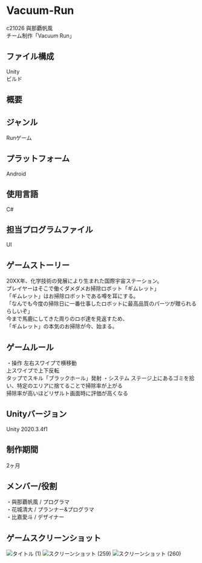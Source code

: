 # Vacuum-Run
c21026 與那覇帆風  
チーム制作「Vacuum Run」

## ファイル構成
Unity  
ビルド

## 概要

## ジャンル
Runゲーム

## プラットフォーム
Android

## 使用言語
C#

## 担当プログラムファイル
UI

## ゲームストーリー
20XX年、化学技術の発展により生まれた国際宇宙ステーション。  
プレイヤーはそこで働くダメダメお掃除ロボット「ギムレット」  
「ギムレット」はお掃除ロボットである噂を耳にする。  
「なんでも今度の掃除日に一番仕事したロボットに最高品質のパーツが贈られるらしいぞ」  
今まで馬鹿にしてきた周りのロボ達を見返すため、  
「ギムレット」の本気のお掃除が今、始まる。

## ゲームルール
・操作
左右スワイプで横移動  
上スワイプで上下反転  
タップでスキル「ブラックホール」発射
・システム
ステージ上にあるゴミを拾い、特定のエリアに捨てることで掃除率が上がる  
掃除率が高いほどリザルト画面時に評価が高くなる

## Unityバージョン
Unity 2020.3.4f1

## 制作期間
2ヶ月

## メンバー/役割
・與那覇帆風 / プログラマ  
・花城清大 / プランナー&プログラマ  
・比嘉愛斗 / デザイナー

## ゲームスクリーンショット
![タイトル (1)](https://user-images.githubusercontent.com/84373723/168539484-ce84c377-e1e6-4819-80c2-972d01a6dcae.png)
![スクリーンショット (259)](https://user-images.githubusercontent.com/84373723/168539510-06ca4c28-14d1-4e29-9257-d1be2285a9f5.png)
![スクリーンショット (260)](https://user-images.githubusercontent.com/84373723/168539520-40c222fe-07fd-4cc6-8d33-352f5f01d9b2.png)
